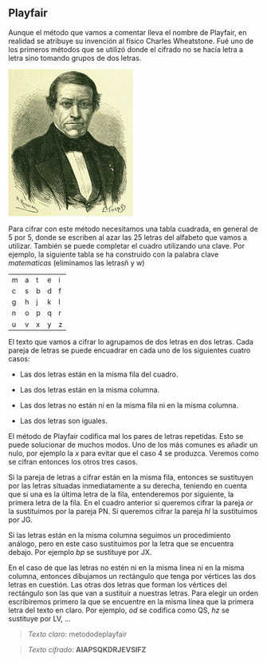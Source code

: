 ## Playfair

Aunque el método que vamos a comentar lleva el nombre de Playfair, en realidad se atribuye su invención al físico Charles Wheatstone.    Fué uno de los primeros métodos que se utilizó donde el cifrado no se hacía letra a letra sino tomando grupos de dos letras.

![](imagenes/wheststone.jpg)

Para cifrar con este método necesitamos una tabla cuadrada, en general de 5 por 5, donde se escriben al azar las 25 letras del alfabeto que vamos a utilizar.  También se puede completar el cuadro utilizando una clave.  Por ejemplo, la siguiente tabla se ha construido con la palabra clave *matematicas* (eliminamos las letrasñ y w)

|     |     |     |     |    |
| --- | --- | --- | --- | ---|
| m | a | t | e | i |
| c | s | b | d | f |  
| g | h | j | k | l |
| n | o | p | q | r |
| u | v | x | y | z |

El texto que vamos a cifrar lo agrupamos de dos letras en dos letras.  Cada pareja de letras se puede encuadrar en cada uno de los siguientes cuatro casos:

- Las dos letras están en la misma fila del cuadro.

- Las dos letras están en la misma columna.

- Las dos letras no están ni en la misma fila ni en la misma columna.

- Las dos letras son iguales.

El método de Playfair codifica mal los pares de letras repetidas.  Esto se puede solucionar de muchos modos.  Uno de los más comunes es añadir un nulo, por ejemplo la *x* para evitar que el caso 4 se produzca.  Veremos como se cifran entonces los otros tres casos.  

Si la pareja de letras a cifrar están en la misma fila, entonces  se sustituyen por las letras situadas inmediatamente a su derecha, teniendo en cuenta que si una es la última letra de la fila, entenderemos por siguiente, la primera letra de la fila.  En el cuadro anterior si queremos cifrar la pareja $or$ la sustituimos por la pareja PN.  Si queremos cifrar la pareja $hl$ la sustituimos por JG.

Si las letras están en la misma columna seguimos un procedimiento análogo, pero en este caso sustituimos por la letra que se encuentra debajo. Por ejemplo $bp$ se sustituye por JX.

En el caso de que las letras no estén ni en la misma linea ni en la misma columna, entonces dibujamos un rectángulo que tenga por vértices las dos letras en cuestión.  Las otras dos letras que forman los vértices del rectángulo son las que van a sustituir a nuestras letras.  Para elegir un orden escribiremos primero la que se encuentre en la misma línea que la primera letra del texto en claro. Por ejemplo, $od$ se codifica como QS, $hz$ se sustituye por LV, ...


> *Texto claro*: metododeplayfair

> *Texto cifrado*: **AIAPSQKDRJEVSIFZ**